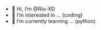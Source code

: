 - 👋 Hi, I’m @Rio-XD
- 👀 I’m interested in ... (coding)
- 🌱 I’m currently learning ... (python)



<!---
Rio-XD/Rio-XD is a ✨ special ✨ repository because its `README.md` (this file) appears on your GitHub profile.
You can click the Preview link to take a look at your changes.
--->
